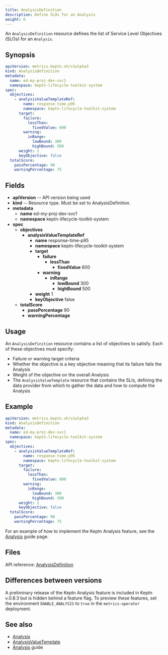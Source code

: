 ```yaml
---
title: AnalysisDefinition
description: Define SLOs for an Analysis
weight: 6
---
```


An `AnalysisDefinition` resource defines the
list of Service Level Objectives (SLOs) for an `Analysis`.

## Synopsis

```yaml
apiVersion: metrics.keptn.sh/v1alpha3
kind: AnalysisDefinition
metadata:
  name: ed-my-proj-dev-svc1
  namespace: keptn-lifecycle-toolkit-system
spec:
  objectives:
    - analysisValueTemplateRef:
        name: response-time-p95
        namespace: keptn-lifecycle-toolkit-system
      target:
        failure:
          lessThan:
            fixedValue: 600
        warning:
          inRange:
            lowBound: 300
            highBound: 500
      weight: 1
      keyObjective: false
  totalScore:
    passPercentage: 90
    warningPercentage: 75
```

## Fields

* **apiVersion** -- API version being used
* **kind** -- Resource type.
   Must be set to AnalysisDefinition.
* **metadata**
  * **name** ed-my-proj-dev-svc1
  * **namespace** keptn-lifecycle-toolkit-system
* **spec**
  * **objectives**
    * **analysisValueTemplateRef**
      * **name** response-time-p95
      * **namespace** keptn-lifecycle-toolkit-system
      * **target**
        * **failure**
          * **lessThan**
            * **fixedValue** 600
        <!-- markdownlint-disable -->
        * **warning**
          * **inRange**
            * **lowBound** 300
            * **highBound** 500
      * **weight** 1
      * **keyObjective** false
  * **totalScore**
    * **passPercentage** 90
    <!-- markdownlint-disable -->
    * **warningPercentage**

## Usage

An `AnalysisDefinition` resource contains a list of objectives to satisfy.
Each of these objectives must specify:

* Failure or warning target criteria
* Whether the objective is a key objective
  meaning that its failure fails the Analysis
* Weight of the objective on the overall Analysis
* The `AnalysisValueTemplate` resource that contains the SLIs,
  defining the data provider from which to gather the data
  and how to compute the Analysis

## Example

```yaml
apiVersion: metrics.keptn.sh/v1alpha3
kind: AnalysisDefinition
metadata:
  name: ed-my-proj-dev-svc1
  namespace: keptn-lifecycle-toolkit-system
spec:
  objectives:
    - analysisValueTemplateRef:
        name: response-time-p95
        namespace: keptn-lifecycle-toolkit-system
      target:
        failure:
          lessThan:
            fixedValue: 600
        warning:
          inRange:
            lowBound: 300
            highBound: 500
      weight: 1
      keyObjective: false
  totalScore:
    passPercentage: 90
    warningPercentage: 75
```

For an example of how to implement the Keptn Analysis feature, see the
[Analysis](../implementing/slo)
guide page.

## Files

API reference:
[AnalysisDefinition](../crd-ref/metrics/v1alpha3/#analysisdefinition)

## Differences between versions

A preliminary release of the Keptn Analysis feature
is included in Keptn v.0.8.3 but is hidden behind a feature flag.
To preview these features, set the environment `ENABLE_ANALYSIS` to `true`
in the `metrics-operator` deployment.

## See also

* [Analysis](analysis.md)
* [AnalysisValueTemplate](analysisvaluetemplate.md)
* [Analysis](../implementing/slo) guide
